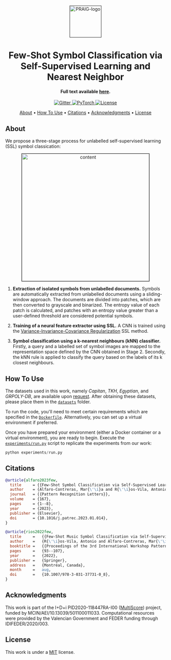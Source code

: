 <p align="center">
  <a href=""><img src="https://i.imgur.com/Iu7CvC1.png" alt="PRAIG-logo" width="100"></a>
</p>

<h1 align="center">Few-Shot Symbol Classification via Self-Supervised Learning and Nearest Neighbor</h1>

<h4 align="center">Full text available <a href="https://doi.org/10.1016/j.patrec.2023.01.014" target="_blank">here</a>.</h4>

<p align="center">
  <a href="https://www.python.org/">
    <img src="https://img.shields.io/badge/python-3.9.0-orange" alt="Gitter">
  </a>
  <a href="https://pytorch.org/">
    <img src="https://img.shields.io/badge/PyTorch-%23EE4C2C.svg?style=flat&logo=PyTorch&logoColor=white" alt="PyTorch">
  </a>
  <a href="#license">
    <img src="https://img.shields.io/static/v1?label=License&message=MIT&color=blue" alt="License">
  </a>  
</p>


<p align="center">
  <a href="#about">About</a> •
  <a href="#how-to-use">How To Use</a> •
  <a href="#citations">Citations</a> •
  <a href="#acknowledgments">Acknowledgments</a> •
  <a href="#license">License</a>
</p>


## About

We propose a three-stage process for unlabelled self-supervised learning (SSL) symbol classication:

<p align="center">
  <img src="extras/workflow_final.png" alt="content" style="border: 1px solid black; width: 400px;">
</p>

1) **Extraction of isolated symbols from unlabelled documents.** Symbols are automatically extracted from unlabelled documents using a sliding-window approach. The documents are divided into patches, which are then converted to grayscale and binarized. The entropy value of each patch is calculated, and patches with an entropy value greater than a user-defined threshold are considered potential symbols.
    
2) **Training of a neural feature extractor using SSL.** A CNN is trained using the [Variance-Invariance-Covariance Regularization](https://arxiv.org/abs/2105.04906) SSL method. 
    
3) **Symbol classification using a k-nearest neighbours (kNN) classifier.** Firstly, a query and a labelled set of symbol images are mapped to the representation space defined by the CNN obtained in Stage 2. Secondly, the kNN rule is applied to classify the query based on the labels of its k closest neighbours.

## How To Use

The datasets used in this work, namely *Capitan*, *TKH*, *Egyptian*, and *GRPOLY-DB*, are available upon [request](mailto:malfaro@dlsi.ua.es). After obtaining these datasets, please place them in the [`datasets`](datasets) folder. 

To run the code, you'll need to meet certain requirements which are specified in the [`Dockerfile`](Dockerfile). Alternatively, you can set up a virtual environment if preferred.

Once you have prepared your environment (either a Docker container or a virtual environment), you are ready to begin. Execute the [`experiments/run.py`](experiments/run.py) script to replicate the experiments from our work:

```python
python experiments/run.py
```

## Citations

```bibtex
@article{alfaro2023few,
  title     = {{Few-Shot Symbol Classification via Self-Supervised Learning and Nearest Neighbor}},
  author    = {Alfaro-Contreras, Mar{\'\i}a and R{\'\i}os-Vila, Antonio and Valero-Mas, Jose J and Calvo-Zaragoza, Jorge},
  journal   = {{Pattern Recognition Letters}},
  volume    = {167},
  pages     = {1--8},
  year      = {2023},
  publisher = {Elsevier},
  doi       = {10.1016/j.patrec.2023.01.014},
}

@article{rios2022few,
  title     =   {{Few-Shot Music Symbol Classification via Self-Supervised Learning and Nearest Neighbor}},
  author    =   {R{\'\i}os-Vila, Antonio and Alfaro-Contreras, Mar{\'\i}a and Valero-Mas, Jose J and Calvo-Zaragoza, Jorge},
  booktitle =   {{Proceedings of the 3rd International Workshop Pattern Recognition for Cultural Heritage}},
  pages     =   {93--107},
  year      =   {2022},
  publisher =   {Springer},
  address   =   {Montréal, Canada},
  month     =   aug,
  doi       =   {10.1007/978-3-031-37731-0_8},
}
```

## Acknowledgments

This work is part of the I+D+i PID2020-118447RA-I00 ([MultiScore](https://sites.google.com/view/multiscore-project)) project, funded by MCIN/AEI/10.13039/501100011033. Computational resources were provided by the Valencian Government and FEDER funding through IDIFEDER/2020/003.

## License
This work is under a [MIT](LICENSE) license.